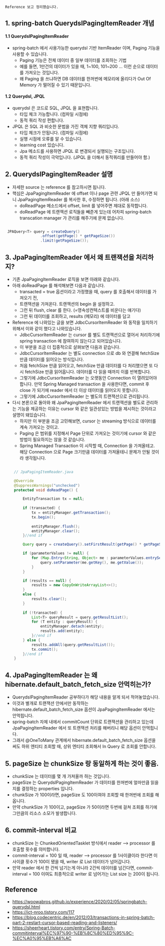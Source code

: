 `Reference 보고 정리했습니다.`

## 1. spring-batch QuerydslPagingItemReader 개념

#### 1.1 QuerydslPagingItemReader
- spring-batch 에서 사용가능한 querydsl 기반 ItemReader 이며, Paging 기능을 사용할 수 있습니다.
    - Paging 기능은 전체 데이터 중 일부 데이터를 조회하는 기법
    - 예를 들면, 1만건의 데이터가 있을 때, 1\~100, 101\~200 ... 이런 순으로 데이터를 가져오는 것입니다.
    - 왜 Paging 을 쓰냐하면 DB 데이터를 한꺼번에 메모리에 올리다가 Out Of Memory 가 떨어질 수 있기 때문입니다.

#### 1.2 Querydsl, JPQL
- querydsl 은 코드로 SQL, JPQL 을 표현합니다.
    - 타입 체크 가능합니다. (컴파일 시점에)
    - 동적 쿼리 작성 편합니다.
- JPQL 은 SQL 과 비슷한 문법을 가진 객체 지향 쿼리입니다.
    - 타입 체크가 안됩니다. (컴파일 시점에) 
    - 실행 시점에 오류를 알 수 있습니다.
    - learning cost 있습니다.
    - Jpa 메소드를 사용하면 JPQL 로 변경되서 실행되는 구조입니다.
    - 동적 쿼리 작성이 극악입니다. (JPQL 을 더해서 동적쿼리를 만들어야 함.)
     
## 2. QuerydslPagingItemReader 설명
- 자세한 source 는 reference 를 참고하시면 됩니다. 
- 핵심은 JpaPagingItemReader 에 offset 이나 page 관련 JPQL 만 들어가면 되니 JpaPagingItemReader 를 복사한 후, 수정하면 됩니다. (아래 소스)
    - doReadPage 메소드에서 offset, limit 를 넣어주면 제대로 동작합니다.
    - doReadPage 에 트랜잭션 로직들을 빼준게 있는데 어차피 spring-batch transcation manager 가 관리를 해주기에 문제 없습니다. 

```java

 JPAQuery<T> query = createQuery()
                .offset(getPage() * getPageSize())
                .limit(getPageSize());

```

## 3. JpaPagingItemReader 에서 왜 트랜잭션을 처리하지?
- 기존 JpaPagingItemReader 로직을 보면 아래와 같습니다.
- 아래 doReadPage 를 해석해보면 다음과 같습니다.
    - transacted = true 옵션이라고 가정했을 때, query 를 호출해서 데이터를 가져오기 전,
    - 트랜잭션을 가져온다. 트랜잭션의 begin 을 설정하고.
    - 그런 뒤 flush, clear 를 한다. (=영속성컨텍스트를 비운다는 얘기다)
    - 그런 뒤 데이터를 조회하고, results (메모리) 에 데이터를 담고
- Reference 에 나와있는 글을 보면 JdbcCursorItemReader 와 동작을 일치하기 위해서 이와 같이 했다고 나와있습니다.
    - JdbcCursorItemReader 는 cursor 를 별도 트랜잭션으로 열어서 처리하기에 spring transaction 에 참여하지 않는다고 되어있습니다.
    - 이 부분을 조금 더 집중적으로 살펴보면 다음과 같습니다.
    - JdbcCursorItemReader 는 별도 connection 으로 db 와 연결해 fetchSize 만큼 데이터를 읽어오는 방식입니다.
    - 처음 fetchSize 만큼 읽어오고, fetchSize 만큼 데이터를 다 처리했으면 또 다시 fetchSize 만큼 읽어옵니다. 데이터를 다 읽을 때까지 이를 반복합니다.
    - 그렇기에 JdbcCursorItemReader 는 오랫동안 Connection 이 열려있어야 합니다. 만약 Spring Managed transaction 을 사용한다면, commit 후 close 가 되기에 reader 에서 더 이상 데이터를 읽어오지 못합니다.
    - 그렇기에 JdbcCursorItemReader 는 별도의 트랜잭션으로 관리됩니다. 
- 다시 본론으로 돌아와 왜 JpaPagingItemReader 에서 트랜잭션을 별도로 관리하는 기능을 제공하는 이유는 cursor 와 같은 일관성있는 방법을 제시하는 것이라고 설명이 돼있습니다.  
    - 하지만 이 부분을 조금 고민해보면, cursor 는 streaming 방식으로 데이터를 계속 가져오는 것이고.
    - Paging 은 범위를 지정해서 Page 단위로 가져오는 것이기에 cursor 와 같은 방법이 필요하지는 않을 것 같습니다.
    - Spring Managed Transaction 이 시작할 때, Connection 을 가져올테고. 해당 Connection 으로 Page 크기만큼 데이터를 가져올테니 문제가 안될 것이라 생각됩니다.  
     
    
```java
    
    // JpaPagingItemReader.java

    @Override
	@SuppressWarnings("unchecked")
	protected void doReadPage() {

		EntityTransaction tx = null;
		
		if (transacted) {
			tx = entityManager.getTransaction();
			tx.begin();
			
			entityManager.flush();
			entityManager.clear();
		}//end if

		Query query = createQuery().setFirstResult(getPage() * getPageSize()).setMaxResults(getPageSize());

		if (parameterValues != null) {
			for (Map.Entry<String, Object> me : parameterValues.entrySet()) {
				query.setParameter(me.getKey(), me.getValue());
			}
		}

		if (results == null) {
			results = new CopyOnWriteArrayList<>();
		}
		else {
			results.clear();
		}
		
		if (!transacted) {
			List<T> queryResult = query.getResultList();
			for (T entity : queryResult) {
				entityManager.detach(entity);
				results.add(entity);
			}//end if
		} else {
			results.addAll(query.getResultList());
			tx.commit();
		}//end if
	}

```

## 4. JpaPagingItemReader 는 왜 hibernate.default_batch_fetch_size 안먹히는가?
- QuerydslPagingItemReader 공부하다가 해당 내용을 알게 되서 적어놓았습니다.
- 이것과 별개로 트랜잭션 안에서만 동작하는 hibernate.default_batch_fetch_size 옵션이 JpaPagingItemReader 에서는 안먹힙니다.
- spring-batch 자체 내에서 commitCount 단위로 트랜잭션을 관리하고 있는데 JpaPagingItemReader 에서 또 트랜잭션 처리를 해버리니 해당 옵션이 안먹힙니다.
- 그래서 @OneToMany 관계에서 hibernate.default_batch_fetch_size 옵션을 써도 하위 엔티티 조회할 때, 상위 엔티티 조회해서 In Query 로 조회를 안합니다. 

## 5. pageSize 는 chunkSize 랑 동일하게 하는 것이 좋음.
- chunkSize 는 데이터를 몇 개 가져올까 하는 것입니다.
- pageSize 는 QuerydslPagingItemReader 가 데이터를 한꺼번에 얼마만큼 읽을지를 결정하는 properties 입니다.
- chunkSize 가 100이라면, pageSize 도 100이여야 조회할 때 한꺼번에 조회를 해옵니다.
- 만약 chunkSize 가 100이고, pageSize 가 50이라면 두번에 걸쳐 조회를 하기에 그만큼의 리소스 소모가 발생합니다. 

## 6. commit-interval 비교
- chunkSize 는 ChunkedOrientedTasklet 방식에서 reader --> processor 를 호출할 횟수를 의미합니다.
- commit-interval = 100 일 때, reader --> processor 를 1사이클이라 한다면 이 사이클 횟수가 100이 됐을 때, writer 로 List 데이터가 넘어갑니다.
- 만약 reader 에서 한 건씩 넘기는게 아니라 2건씩 데이터를 넘긴다면, commit-interval = 100 이여도 최종적으로 writer 로 넘어가는 List size 는 200이 됩니다.  


## Reference
- https://woowabros.github.io/experience/2020/02/05/springbatch-querydsl.html
- https://ict-nroo.tistory.com/117
- https://blog.codecentric.de/en/2012/03/transactions-in-spring-batch-part-2-restart-cursor-based-reading-and-listeners/
- https://sheerheart.tistory.com/entry/Spring-Batch-commitinterval%EC%97%90-%EB%8C%80%ED%95%9C-%EC%A0%95%EB%A6%AC